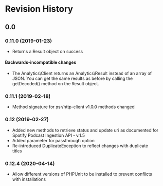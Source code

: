 # Revision History

## 0.0

### 0.11.0 (2019-01-23)

* Returns a Result object on success

#### Backwards-incompatible changes

* The Analytics\Client returns an Analytics\Result instead of an array of JSON. You can get the same results as before by calling the getDecoded() method on the Result object.

### 0.11.1 (2019-02-18)

* Method signature for psr/http-client v1.0.0 methods changed

### 0.12 (2019-02-27)

* Added new methods to retrieve status and update uri as documented for Spotify Podcast Ingestion API - v.1.5  
* Added parameter for passthrough option
* Re-introduced DuplicateException to reflect changes with duplicate titles

### 0.12.4 (2020-04-14)

* Allow different versions of PHPUnit to be installed to prevent conflicts with installations
